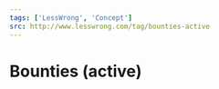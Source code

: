 ```yaml
---
tags: ['LessWrong', 'Concept']
src: http://www.lesswrong.com/tag/bounties-active
---
```


# Bounties (active)
